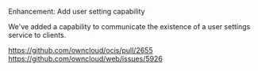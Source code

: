 Enhancement: Add user setting capability

We've added a capability to communicate the existence of a user settings service to clients.

https://github.com/owncloud/ocis/pull/2655
https://github.com/owncloud/web/issues/5926
